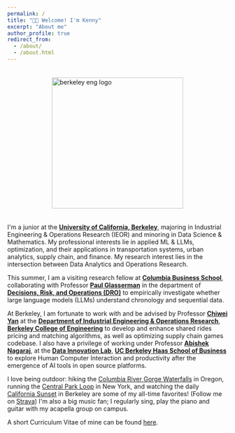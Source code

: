 ```yaml
---
permalink: /
title: "👋🏻 Welcome! I'm Kenny"
excerpt: "About me"
author_profile: true
redirect_from: 
  - /about/
  - /about.html
---
```

<div style="display: flex; justify-content: center; align-items: center;">
  <img src="https://scet.berkeley.edu/wp-content/uploads/2ColorPrimary_BE_Formal_Stacked_PRINT_CMYK.png" alt="berkeley eng logo" width="300" style="margin: 20px;"/> 
</div>

I'm a junior at the [**University of California, Berkeley**](https://www.berkeley.edu/), majoring in Industrial Engineering & Operations Research (IEOR) and minoring in Data Science & Mathematics. My professional interests lie in applied ML & LLMs, optimization, and their applications in transportation systems, urban analytics, supply chain, and finance. My research interest lies in the intersection between Data Analytics and Operations Research. 

This summer, I am a visiting research fellow at [**Columbia Business School**](https://business.columbia.edu/), collaborating with Professor [**Paul Glasserman**](https://business.columbia.edu/faculty/people/paul-glasserman) in the department of [**Decisions, Risk, and Operations (DRO)**](https://business.columbia.edu/faculty/divisions/dro)  to empirically investigate whether large language models (LLMs) understand chronology and sequential data. 

At Berkeley, I am fortunate to work with and be advised by Professor [**Chiwei Yan**](https://yanchiwei.github.io/) at the [**Department of Industrial Engineering & Operations Research**](https://ieor.berkeley.edu/), [**Berkeley College of Engineering**](https://engineering.berkeley.edu/) to develop and enhance shared rides pricing and matching algorithms, as well as optimizing supply chain games codebase. I also have a privilege of working under Professor [**Abishek Nagaraj**](https://haas.berkeley.edu/faculty/nagaraj-abhishek/), at the [**Data Innovation Lab**](https://thedatainnovationlab.com/), [**UC Berkeley Haas School of Business**](https://haas.berkeley.edu/) to explore Human Computer Interaction and productivity after the emergence of AI tools in open source platforms.

I love being outdoor: hiking the [Columbia River Gorge Waterfalls](https://drive.google.com/file/d/1FHQTwDUoByfMALZF_voISsyeZZgYFGMX/view?usp=sharing) in Oregon, running the [Central Park Loop](https://drive.google.com/file/d/1wwBYRMOQZMrw8VbnTr5QRI58awod7uAX/view?usp=sharing) in New York, and watching the daily [California Sunset](https://drive.google.com/file/d/1c3r-572HvjX8nyTydSRLMGhnvlq8lkCb/view?usp=sharing) in Berkeley are some of my all-time favorites! (Follow me on [Strava](https://www.strava.com/athletes/174517136)) I'm also a big music fan; I regularly sing, play the piano and guitar with my acapella group on campus.

A short Curriculum Vitae of mine can be found [here](https://drive.google.com/file/d/1erm6eOZPcwKKqtY5fH9h-8UIBjgrZkto/view?usp=sharing).

